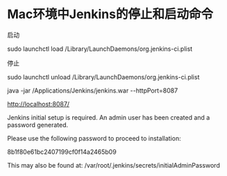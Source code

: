# Mac环境中Jenkins的停止和启动命令

启动

sudo launchctl load /Library/LaunchDaemons/org.jenkins-ci.plist

停止

sudo launchctl unload /Library/LaunchDaemons/org.jenkins-ci.plist

java -jar /Applications/Jenkins/jenkins.war --httpPort=8087

[http://localhost:8087/](http://localhost:8087/)

Jenkins initial setup is required. An admin user has been created and a password generated.

Please use the following password to proceed to installation:



8b1f80e61bc2407199cf0f14a2465b09



This may also be found at: /var/root/.jenkins/secrets/initialAdminPassword

